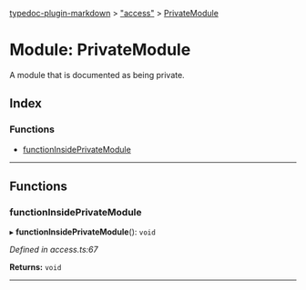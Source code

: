 [typedoc-plugin-markdown](../README.md) > ["access"](../modules/_access_.md) > [PrivateModule](../modules/_access_.privatemodule.md)

# Module: PrivateModule

A module that is documented as being private.

## Index

### Functions

* [functionInsidePrivateModule](_access_.privatemodule.md#functioninsideprivatemodule)

---

## Functions

<a id="functioninsideprivatemodule"></a>

###  functionInsidePrivateModule

▸ **functionInsidePrivateModule**(): `void`

*Defined in access.ts:67*

**Returns:** `void`

___

